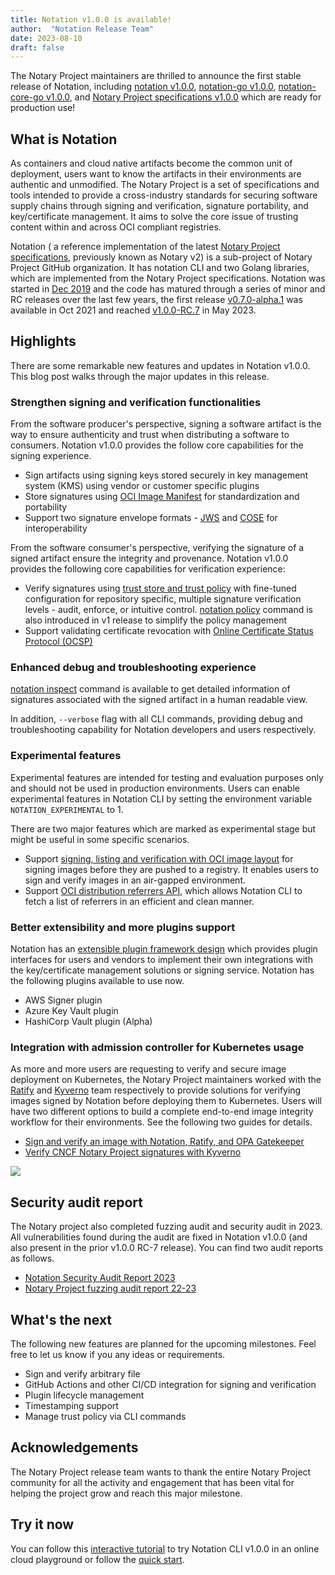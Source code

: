 ```yaml
---
title: Notation v1.0.0 is available!
author:  "Notation Release Team"
date: 2023-08-10
draft: false
---
```


The Notary Project maintainers are thrilled to announce the first stable release of Notation, including [notation v1.0.0](https://github.com/notaryproject/notation/releases/tag/v1.0.0), [notation-go v1.0.0](https://github.com/notaryproject/notation-go/releases/tag/v1.0.0), [notation-core-go v1.0.0](https://github.com/notaryproject/notation-core-go/releases/tag/v1.0.0), and [Notary Project specifications v1.0.0](https://github.com/notaryproject/specifications/releases/tag/v1.0.0) which are ready for production use!

## What is Notation

As containers and cloud native artifacts become the common unit of deployment, users want to know the artifacts in their environments are authentic and unmodified. The Notary Project is a set of specifications and tools intended to provide a cross-industry standards for securing software supply chains through signing and verification, signature portability, and key/certificate management. It aims to solve the core issue of trusting content within and across OCI compliant registries.

Notation ( a reference implementation of the latest [Notary Project specifications](https://github.com/notaryproject/specifications/releases/tag/v1.0.0), previously known as Notary v2) is a sub-project of Notary Project GitHub organization. It has notation CLI and two Golang libraries, which are implemented from the Notary Project specifications. Notation was started in [Dec 2019](https://github.com/notaryproject/meeting-notes/blob/main/meeting-notes-2019.md#notary-v2-kickoff-meeting) and the code  has matured through a series of minor and RC releases over the last few years, the first release [v0.7.0-alpha.1](https://notaryproject.dev/blog/2021/announcing-notation-alpha1/) was available in Oct 2021 and reached [v1.0.0-RC.7](https://notaryproject.dev/blog/2023/announcing-notation-rc6/) in May 2023.

## Highlights

There are some remarkable new features and updates in Notation v1.0.0. This blog post walks through the major updates in this release.

### Strengthen signing and verification functionalities

From the software producer's perspective, signing a software artifact is the way to ensure authenticity and trust when distributing a software to consumers. Notation v1.0.0 provides the follow core capabilities for the signing experience.

- Sign artifacts using signing keys stored securely in key management system (KMS) using vendor or customer specific plugins
- Store signatures using [OCI Image Manifest](https://github.com/opencontainers/image-spec/blob/v1.1.0-rc3/spec.md) for standardization and portability
- Support two signature envelope formats - [JWS](https://github.com/notaryproject/notaryproject/blob/v1.0.0/specs/signature-envelope-jws.md) and [COSE](https://github.com/notaryproject/notaryproject/blob/v1.0.0/specs/signature-envelope-cose.md) for interoperability

From the software consumer's perspective, verifying the signature of a signed artifact ensure the integrity and provenance. Notation v1.0.0 provides the following core capabilities for verification experience:

- Verify signatures using [trust store and trust policy](https://github.com/notaryproject/specifications/blob/v1.0.0/specs/trust-store-trust-policy.md) with fine-tuned configuration for repository specific, multiple signature verification levels - audit, enforce, or intuitive control.  [notation policy](https://notaryproject.dev/docs/cli-reference/notation_policy/) command is also introduced in v1 release to simplify the policy management
- Support validating certificate revocation with [Online Certificate Status Protocol (OCSP)](https://datatracker.ietf.org/doc/html/rfc6960)

### Enhanced debug and troubleshooting experience

[notation inspect](https://notaryproject.dev/docs/cli-reference/notation_inspect/) command is available to get detailed information of signatures associated with the signed artifact in a human readable view.

In addition, `--verbose` flag with all CLI commands, providing debug and troubleshooting capability for Notation developers and users respectively.

### Experimental features

Experimental features are intended for testing and evaluation purposes only and should not be used in production environments. Users can enable experimental features in Notation CLI by setting the environment variable `NOTATION_EXPERIMENTAL` to 1. 

There are two major features which are marked as experimental stage but might be useful in some specific scenarios.
 
- Support [signing, listing and verification with OCI image layout](https://notaryproject.dev/docs/how-to/oci-image-layout/) for signing images before they are pushed to a registry. It enables users to sign and verify images in an air-gapped environment.
- Support [OCI distribution referrers API](https://github.com/opencontainers/distribution-spec/blob/v1.1.0-rc2/spec.md#enabling-the-referrers-api), which allows Notation CLI to fetch a list of referrers in an efficient and clean manner.

### Better extensibility and more plugins support

Notation has an [extensible plugin framework design](https://github.com/notaryproject/specifications/blob/v1.0.0/specs/plugin-extensibility.md) which provides plugin interfaces for users and vendors to implement their own integrations with the key/certificate management solutions or signing service. Notation has the following plugins available to use now.

- AWS Signer plugin
- Azure Key Vault plugin
- HashiCorp Vault plugin (Alpha)

### Integration with admission controller for Kubernetes usage

As more and more users are requesting to verify and secure image deployment on Kubernetes, the Notary Project maintainers worked with the [Ratify](https://github.com/deislabs/ratify) and [Kyverno](https://kyverno.io/) team respectively to provide solutions for verifying images signed by Notation before deploying them to Kubernetes. Users will have two different options to build a complete end-to-end image integrity workflow for their environments. See the following two guides for details.

- [Sign and verify an image with Notation, Ratify, and OPA Gatekeeper](https://ratify.dev/blog/sign-and-verify-image-with-notation-ratify)
- [Verify CNCF Notary Project signatures with Kyverno](https://kyverno.io/docs/writing-policies/verify-images/notary/)

![](https://hackmd.io/_uploads/S1bow5HO2.png)

## Security audit report

The Notary project also completed fuzzing audit and security audit in 2023. All vulnerabilities found during the audit are fixed in Notation v1.0.0 (and also present in the prior v1.0.0 RC-7 release). You can find two audit reports as follows.

- [Notation Security Audit Report 2023](https://github.com/notaryproject/notaryproject/blob/main/security/reports/audit/ADA-notation-security-audit-23.pdf)
- [Notary Project fuzzing audit report 22-23](https://github.com/notaryproject/notaryproject/tree/main/security/reports/fuzzing/ADA-fuzzing-audit-22-23.pdf)

## What's the next

The following new features are planned for the upcoming milestones. Feel free to let us know if you any ideas or requirements.

- Sign and verify arbitrary file
- GitHub Actions and other CI/CD integration for signing and verification
- Plugin lifecycle management
- Timestamping support
- Manage trust policy via CLI commands

## Acknowledgements

The Notary Project release team wants to thank the entire Notary Project community for all the activity and engagement that has been vital for helping the project grow and reach this major milestone.

## Try it now

You can follow this [interactive tutorial](https://killercoda.com/notaryproject/scenario/notation) to try Notation CLI v1.0.0 in an online cloud playground or follow the [quick start](https://notaryproject.dev/docs/quickstart/).